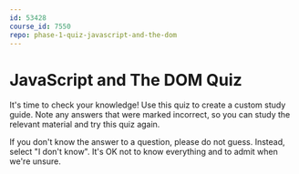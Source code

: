 ```yaml
---
id: 53428
course_id: 7550
repo: phase-1-quiz-javascript-and-the-dom
---
```


# JavaScript and The DOM Quiz

It's time to check your knowledge! Use this quiz to create a custom study guide.
Note any answers that were marked incorrect, so you can study the relevant
material and try this quiz again.

If you don't know the answer to a question, please do not guess. Instead, select
"I don't know". It's OK not to know everything and to admit when we're unsure.

